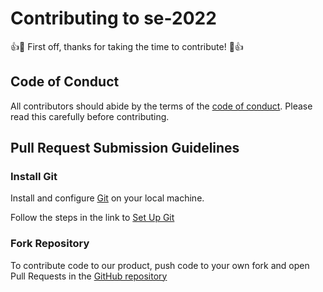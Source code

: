 # Contributing to se-2022
:+1::tada: First off, thanks for taking the time to contribute! :tada::+1:

## Code of Conduct
All contributors should abide by the terms of the [code of conduct](CODE_OF_CONDUCT.md). Please read this carefully before contributing.

## Pull Request Submission Guidelines
### Install Git 
Install and configure [Git](https://git-scm.com/) on your local machine.

Follow the steps in the link to [Set Up Git](https://docs.github.com/en/github/getting-started-with-github/quickstart)

### Fork Repository

To contribute code to our product, push code to your own fork and open Pull Requests in the [GitHub repository](https://github.com/AkashSarda3/se-2022)